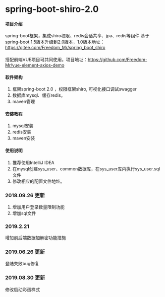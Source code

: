 # spring-boot-shiro-2.0

#### 项目介绍
spring-boot框架，集成shiro权限、redis会话共享、jpa、redis等组件
基于spring-boot 1.5版本升级到2.0版本，1.0版本地址：https://gitee.com/Freedom_Mr/spring_boot_shiro

####
搭配前端VUE项目可共同使用，项目地址：https://github.com/Freedom-Mr/vue-element-axios-demo

#### 软件架构
1. 框架spring-boot 2.0 ，权限框架shiro, 可视化接口调试swagger
2. 数据库mysql、缓存redis。
3. maven管理


#### 安装教程

1. mysql安装
2. redis安装
3. maven安装

#### 使用说明

1. 推荐使用IntelliJ IDEA
2. 在mysql创建sys_user、common数据库，在sys_user库内执行sys_user.sql文件
3. 修改相应的配置文件地址。

### 2018.09.26 更新
1. 增加用户登录数量限制功能
2. 增加sql文件
### 2019.2.21
增加前后端数据加解密功能措施

### 2019.06.26 更新
登陆失败bug修复

### 2019.08.30 更新
修改启动彩蛋样式
